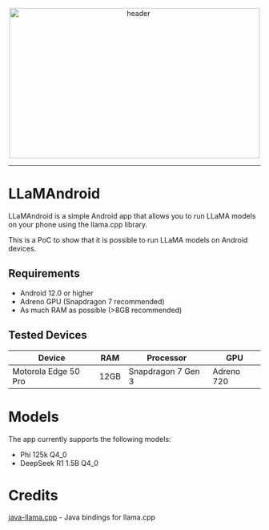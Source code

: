 <p align="center">
<img width="500px" height="300px" src="https://github.com/user-attachments/assets/d637c667-18ab-4689-955d-2b7f52ff4ff6" alt="header"></img>
</p>

<hr/>

# LLaMAndroid

LLaMAndroid is a simple Android app that allows you to run LLaMA models on your phone using the
llama.cpp library. 

This is a PoC to show that it is possible to run LLaMA models on Android devices.

## Requirements
- Android 12.0 or higher
- Adreno GPU (Snapdragon 7 recommended)
- As much RAM as possible (>8GB recommended)

## Tested Devices
| Device               | RAM  | Processor          | GPU        |
|----------------------|------|--------------------|------------|
| Motorola Edge 50 Pro | 12GB | Snapdragon 7 Gen 3 | Adreno 720 |

# Models
The app currently supports the following models:
- Phi 125k Q4_0
- DeepSeek R1 1.5B Q4_0 

# Credits
[java-llama.cpp](https://github.com/kherud/java-llama.cpp) - Java bindings for llama.cpp

